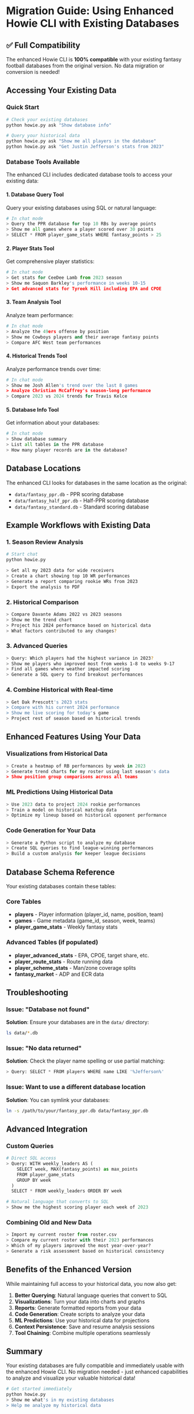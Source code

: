 # Migration Guide: Using Enhanced Howie CLI with Existing Databases

## ✅ Full Compatibility

The enhanced Howie CLI is **100% compatible** with your existing fantasy football databases from the original version. No data migration or conversion is needed!

## Accessing Your Existing Data

### Quick Start
```bash
# Check your existing databases
python howie.py ask "Show database info"

# Query your historical data
python howie.py ask "Show me all players in the database"
python howie.py ask "Get Justin Jefferson's stats from 2023"
```

### Database Tools Available

The enhanced CLI includes dedicated database tools to access your existing data:

#### 1. **Database Query Tool**
Query your existing databases using SQL or natural language:
```python
# In chat mode
> Query the PPR database for top 10 RBs by average points
> Show me all games where a player scored over 30 points
> SELECT * FROM player_game_stats WHERE fantasy_points > 25
```

#### 2. **Player Stats Tool**
Get comprehensive player statistics:
```python
# In chat mode
> Get stats for CeeDee Lamb from 2023 season
> Show me Saquon Barkley's performance in weeks 10-15
> Get advanced stats for Tyreek Hill including EPA and CPOE
```

#### 3. **Team Analysis Tool**
Analyze team performance:
```python
# In chat mode
> Analyze the 49ers offense by position
> Show me Cowboys players and their average fantasy points
> Compare AFC West team performances
```

#### 4. **Historical Trends Tool**
Analyze performance trends over time:
```python
# In chat mode
> Show me Josh Allen's trend over the last 8 games
> Analyze Christian McCaffrey's season-long performance
> Compare 2023 vs 2024 trends for Travis Kelce
```

#### 5. **Database Info Tool**
Get information about your databases:
```python
# In chat mode
> Show database summary
> List all tables in the PPR database
> How many player records are in the database?
```

## Database Locations

The enhanced CLI looks for databases in the same location as the original:
- `data/fantasy_ppr.db` - PPR scoring database
- `data/fantasy_half_ppr.db` - Half-PPR scoring database  
- `data/fantasy_standard.db` - Standard scoring database

## Example Workflows with Existing Data

### 1. Season Review Analysis
```bash
# Start chat
python howie.py

> Get all my 2023 data for wide receivers
> Create a chart showing top 10 WR performances
> Generate a report comparing rookie WRs from 2023
> Export the analysis to PDF
```

### 2. Historical Comparison
```bash
> Compare Davante Adams 2022 vs 2023 seasons
> Show me the trend chart
> Project his 2024 performance based on historical data
> What factors contributed to any changes?
```

### 3. Advanced Queries
```bash
> Query: Which players had the highest variance in 2023?
> Show me players who improved most from weeks 1-8 to weeks 9-17
> Find all games where weather impacted scoring
> Generate a SQL query to find breakout performances
```

### 4. Combine Historical with Real-time
```bash
> Get Dak Prescott's 2023 stats
> Compare with his current 2024 performance
> Show me live scoring for today's game
> Project rest of season based on historical trends
```

## Enhanced Features Using Your Data

### Visualizations from Historical Data
```python
> Create a heatmap of RB performances by week in 2023
> Generate trend charts for my roster using last season's data
> Show position group comparisons across all teams
```

### ML Predictions Using Historical Data
```python
> Use 2023 data to project 2024 rookie performances
> Train a model on historical matchup data
> Optimize my lineup based on historical opponent performance
```

### Code Generation for Your Data
```python
> Generate a Python script to analyze my database
> Create SQL queries to find league-winning performances
> Build a custom analysis for keeper league decisions
```

## Database Schema Reference

Your existing databases contain these tables:

### Core Tables
- **players** - Player information (player_id, name, position, team)
- **games** - Game metadata (game_id, season, week, teams)
- **player_game_stats** - Weekly fantasy stats

### Advanced Tables (if populated)
- **player_advanced_stats** - EPA, CPOE, target share, etc.
- **player_route_stats** - Route running data
- **player_scheme_stats** - Man/zone coverage splits
- **fantasy_market** - ADP and ECR data

## Troubleshooting

### Issue: "Database not found"
**Solution**: Ensure your databases are in the `data/` directory:
```bash
ls data/*.db
```

### Issue: "No data returned"
**Solution**: Check the player name spelling or use partial matching:
```python
> Query: SELECT * FROM players WHERE name LIKE '%Jefferson%'
```

### Issue: Want to use a different database location
**Solution**: You can symlink your databases:
```bash
ln -s /path/to/your/fantasy_ppr.db data/fantasy_ppr.db
```

## Advanced Integration

### Custom Queries
```python
# Direct SQL access
> Query: WITH weekly_leaders AS (
    SELECT week, MAX(fantasy_points) as max_points 
    FROM player_game_stats 
    GROUP BY week
  )
  SELECT * FROM weekly_leaders ORDER BY week

# Natural language that converts to SQL
> Show me the highest scoring player each week of 2023
```

### Combining Old and New Data
```python
> Import my current roster from roster.csv
> Compare my current roster with their 2023 performances
> Which of my players improved the most year-over-year?
> Generate a risk assessment based on historical consistency
```

## Benefits of the Enhanced Version

While maintaining full access to your historical data, you now also get:

1. **Better Querying**: Natural language queries that convert to SQL
2. **Visualizations**: Turn your data into charts and graphs
3. **Reports**: Generate formatted reports from your data
4. **Code Generation**: Create scripts to analyze your data
5. **ML Predictions**: Use your historical data for projections
6. **Context Persistence**: Save and resume analysis sessions
7. **Tool Chaining**: Combine multiple operations seamlessly

## Summary

Your existing databases are fully compatible and immediately usable with the enhanced Howie CLI. No migration needed - just enhanced capabilities to analyze and visualize your valuable historical data!

```bash
# Get started immediately
python howie.py
> Show me what's in my existing databases
> Help me analyze my historical data
```